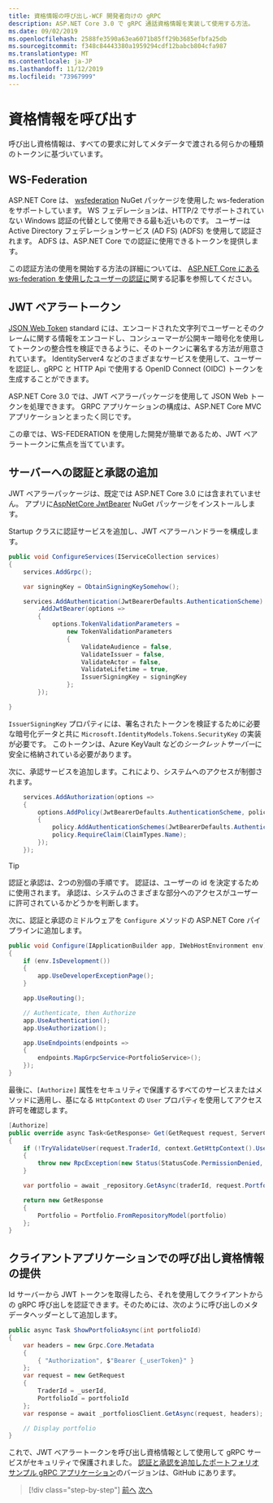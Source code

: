 ```yaml
---
title: 資格情報の呼び出し-WCF 開発者向けの gRPC
description: ASP.NET Core 3.0 で gRPC 通話資格情報を実装して使用する方法。
ms.date: 09/02/2019
ms.openlocfilehash: 2588fe3590a63ea6071b85ff29b3685efbfa25db
ms.sourcegitcommit: f348c84443380a1959294cdf12babcb804cfa987
ms.translationtype: MT
ms.contentlocale: ja-JP
ms.lasthandoff: 11/12/2019
ms.locfileid: "73967999"
---
```

# <a name="call-credentials"></a>資格情報を呼び出す

呼び出し資格情報は、すべての要求に対してメタデータで渡される何らかの種類のトークンに基づいています。

## <a name="ws-federation"></a>WS-Federation

ASP.NET Core は、 [wsfederation](https://www.nuget.org/packages/Microsoft.AspNetCore.Authentication.WsFederation) NuGet パッケージを使用した ws-federation をサポートしています。 WS フェデレーションは、HTTP/2 でサポートされていない Windows 認証の代替として使用できる最も近いものです。 ユーザーは Active Directory フェデレーションサービス (AD FS) (ADFS) を使用して認証されます。 ADFS は、ASP.NET Core での認証に使用できるトークンを提供します。

この認証方法の使用を開始する方法の詳細については、 [ASP.NET Core にある ws-federation を使用したユーザーの認証に](https://docs.microsoft.com/aspnet/core/security/authentication/ws-federation?view=aspnetcore-3.0)関する記事を参照してください。

## <a name="jwt-bearer-tokens"></a>JWT ベアラートークン

[JSON Web Token](https://jwt.io) standard には、エンコードされた文字列でユーザーとそのクレームに関する情報をエンコードし、コンシューマーが公開キー暗号化を使用してトークンの整合性を検証できるように、そのトークンに署名する方法が用意されています。 IdentityServer4 などのさまざまなサービスを使用して、ユーザーを認証し、gRPC と HTTP Api で使用する OpenID Connect (OIDC) トークンを生成することができます。

ASP.NET Core 3.0 では、JWT ベアラーパッケージを使用して JSON Web トークンを処理できます。 GRPC アプリケーションの構成は、ASP.NET Core MVC アプリケーションとまったく同じです。

この章では、WS-FEDERATION を使用した開発が簡単であるため、JWT ベアラートークンに焦点を当てています。

## <a name="adding-authentication-and-authorization-to-the-server"></a>サーバーへの認証と承認の追加

JWT ベアラーパッケージは、既定では ASP.NET Core 3.0 には含まれていません。 アプリに[AspNetCore JwtBearer](https://www.nuget.org/packages/Microsoft.AspNetCore.Authentication.JwtBearer) NuGet パッケージをインストールします。

Startup クラスに認証サービスを追加し、JWT ベアラーハンドラーを構成します。

```csharp
public void ConfigureServices(IServiceCollection services)
{
    services.AddGrpc();

    var signingKey = ObtainSigningKeySomehow();

    services.AddAuthentication(JwtBearerDefaults.AuthenticationScheme)
        .AddJwtBearer(options =>
        {
            options.TokenValidationParameters =
                new TokenValidationParameters
                {
                    ValidateAudience = false,
                    ValidateIssuer = false,
                    ValidateActor = false,
                    ValidateLifetime = true,
                    IssuerSigningKey = signingKey
                };
        });

}
```

`IssuerSigningKey` プロパティには、署名されたトークンを検証するために必要な暗号化データと共に `Microsoft.IdentityModels.Tokens.SecurityKey` の実装が必要です。 このトークンは、Azure KeyVault などの*シークレットサーバー*に安全に格納されている必要があります。

次に、承認サービスを追加します。これにより、システムへのアクセスが制御されます。

```csharp
    services.AddAuthorization(options =>
    {
        options.AddPolicy(JwtBearerDefaults.AuthenticationScheme, policy =>
        {
            policy.AddAuthenticationSchemes(JwtBearerDefaults.AuthenticationScheme);
            policy.RequireClaim(ClaimTypes.Name);
        });
    });

```

> [!TIP]
> 認証と承認は、2つの別個の手順です。 認証は、ユーザーの id を決定するために使用されます。 承認は、システムのさまざまな部分へのアクセスがユーザーに許可されているかどうかを判断します。

次に、認証と承認のミドルウェアを `Configure` メソッドの ASP.NET Core パイプラインに追加します。

```csharp
public void Configure(IApplicationBuilder app, IWebHostEnvironment env)
{
    if (env.IsDevelopment())
    {
        app.UseDeveloperExceptionPage();
    }

    app.UseRouting();

    // Authenticate, then Authorize
    app.UseAuthentication();
    app.UseAuthorization();

    app.UseEndpoints(endpoints =>
    {
        endpoints.MapGrpcService<PortfolioService>();
    });
}
```

最後に、`[Authorize]` 属性をセキュリティで保護するすべてのサービスまたはメソッドに適用し、基になる `HttpContext` の `User` プロパティを使用してアクセス許可を確認します。

```csharp
[Authorize]
public override async Task<GetResponse> Get(GetRequest request, ServerCallContext context)
{
    if (!TryValidateUser(request.TraderId, context.GetHttpContext().User))
    {
        throw new RpcException(new Status(StatusCode.PermissionDenied, "Denied."));
    }

    var portfolio = await _repository.GetAsync(traderId, request.PortfolioId);

    return new GetResponse
    {
        Portfolio = Portfolio.FromRepositoryModel(portfolio)
    };
}
```

## <a name="providing-call-credentials-in-the-client-application"></a>クライアントアプリケーションでの呼び出し資格情報の提供

Id サーバーから JWT トークンを取得したら、それを使用してクライアントからの gRPC 呼び出しを認証できます。そのためには、次のように呼び出しのメタデータヘッダーとして追加します。

```csharp
public async Task ShowPortfolioAsync(int portfolioId)
{
    var headers = new Grpc.Core.Metadata
    {
        { "Authorization", $"Bearer {_userToken}" }
    };
    var request = new GetRequest
    {
        TraderId = _userId,
        PortfolioId = portfolioId
    };
    var response = await _portfoliosClient.GetAsync(request, headers);

    // Display portfolio
}
```

これで、JWT ベアラートークンを呼び出し資格情報として使用して gRPC サービスがセキュリティで保護されました。 [認証と承認を追加したポートフォリオサンプル gRPC アプリケーション](https://github.com/dotnet-architecture/grpc-for-wcf-developers/tree/master/PortfoliosSample/grpc/TraderSysAuth)のバージョンは、GitHub にあります。

>[!div class="step-by-step"]
>[前へ](security.md)
>[次へ](channel-credentials.md)
